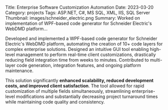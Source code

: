 Title: Enterprise Software Customization Automation
Date: 2023-03-20
Category: projects
Tags: ASP.NET, C#, MS SQL, XML, IIS, SQL Server
Thumbnail: images/schneider_electric.png
Summary: Worked on implementation of WPF-based code generator for Schneider Electric's WebDMD platform...

Developed and implemented a WPF-based code generator for Schneider Electric's WebDMD platform, automating the creation of 10+ code layers for complex enterprise solutions. Designed an intuitive GUI tool enabling high-level management to perform real-time client customizations, drastically reducing field integration time from weeks to minutes. Contributed to multi-layer code generation, integration features, and ongoing platform maintenance.

This solution significantly **enhanced scalability, reduced development costs, and improved client satisfaction**. The tool allowed for rapid customization of multiple fields simultaneously, streamlining enterprise-level modifications and substantially decreasing project turnaround times while maintaining code quality and consistency.
